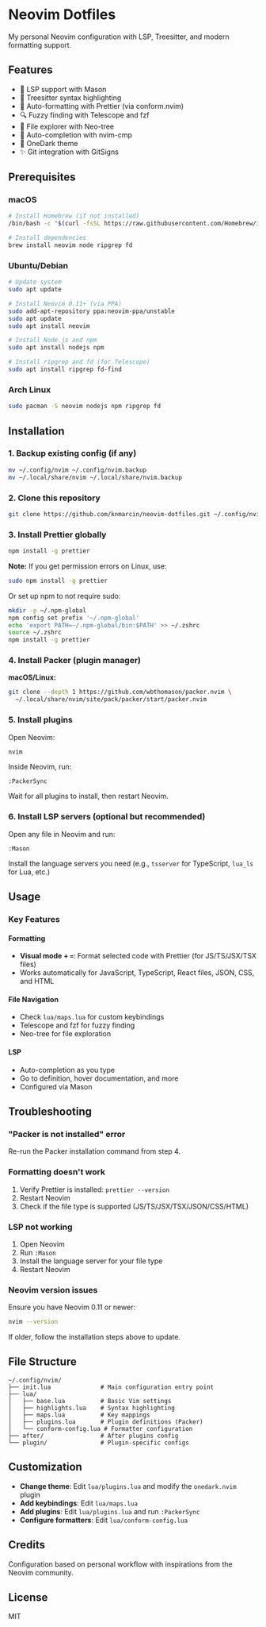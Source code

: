 # Neovim Dotfiles

My personal Neovim configuration with LSP, Treesitter, and modern formatting support.

## Features

- 🎨 LSP support with Mason
- 🌳 Treesitter syntax highlighting
- 📝 Auto-formatting with Prettier (via conform.nvim)
- 🔍 Fuzzy finding with Telescope and fzf
- 📁 File explorer with Neo-tree
- 🎯 Auto-completion with nvim-cmp
- 🎨 OneDark theme
- ✨ Git integration with GitSigns

## Prerequisites

### macOS

```bash
# Install Homebrew (if not installed)
/bin/bash -c "$(curl -fsSL https://raw.githubusercontent.com/Homebrew/install/HEAD/install.sh)"

# Install dependencies
brew install neovim node ripgrep fd
```

### Ubuntu/Debian

```bash
# Update system
sudo apt update

# Install Neovim 0.11+ (via PPA)
sudo add-apt-repository ppa:neovim-ppa/unstable
sudo apt update
sudo apt install neovim

# Install Node.js and npm
sudo apt install nodejs npm

# Install ripgrep and fd (for Telescope)
sudo apt install ripgrep fd-find
```

### Arch Linux

```bash
sudo pacman -S neovim nodejs npm ripgrep fd
```

## Installation

### 1. Backup existing config (if any)

```bash
mv ~/.config/nvim ~/.config/nvim.backup
mv ~/.local/share/nvim ~/.local/share/nvim.backup
```

### 2. Clone this repository

```bash
git clone https://github.com/knmarcin/neovim-dotfiles.git ~/.config/nvim
```

### 3. Install Prettier globally

```bash
npm install -g prettier
```

**Note:** If you get permission errors on Linux, use:
```bash
sudo npm install -g prettier
```

Or set up npm to not require sudo:
```bash
mkdir -p ~/.npm-global
npm config set prefix '~/.npm-global'
echo 'export PATH=~/.npm-global/bin:$PATH' >> ~/.zshrc
source ~/.zshrc
npm install -g prettier
```

### 4. Install Packer (plugin manager)

**macOS/Linux:**
```bash
git clone --depth 1 https://github.com/wbthomason/packer.nvim \
  ~/.local/share/nvim/site/pack/packer/start/packer.nvim
```

### 5. Install plugins

Open Neovim:
```bash
nvim
```

Inside Neovim, run:
```vim
:PackerSync
```

Wait for all plugins to install, then restart Neovim.

### 6. Install LSP servers (optional but recommended)

Open any file in Neovim and run:
```vim
:Mason
```

Install the language servers you need (e.g., `tsserver` for TypeScript, `lua_ls` for Lua, etc.)

## Usage

### Key Features

#### Formatting
- **Visual mode + `=`**: Format selected code with Prettier (for JS/TS/JSX/TSX files)
- Works automatically for JavaScript, TypeScript, React files, JSON, CSS, and HTML

#### File Navigation
- Check `lua/maps.lua` for custom keybindings
- Telescope and fzf for fuzzy finding
- Neo-tree for file exploration

#### LSP
- Auto-completion as you type
- Go to definition, hover documentation, and more
- Configured via Mason

## Troubleshooting

### "Packer is not installed" error
Re-run the Packer installation command from step 4.

### Formatting doesn't work
1. Verify Prettier is installed: `prettier --version`
2. Restart Neovim
3. Check if the file type is supported (JS/TS/JSX/TSX/JSON/CSS/HTML)

### LSP not working
1. Open Neovim
2. Run `:Mason`
3. Install the language server for your file type
4. Restart Neovim

### Neovim version issues
Ensure you have Neovim 0.11 or newer:
```bash
nvim --version
```

If older, follow the installation steps above to update.

## File Structure

```
~/.config/nvim/
├── init.lua              # Main configuration entry point
├── lua/
│   ├── base.lua          # Basic Vim settings
│   ├── highlights.lua    # Syntax highlighting
│   ├── maps.lua          # Key mappings
│   ├── plugins.lua       # Plugin definitions (Packer)
│   └── conform-config.lua # Formatter configuration
├── after/                # After plugins config
└── plugin/               # Plugin-specific configs
```

## Customization

- **Change theme**: Edit `lua/plugins.lua` and modify the `onedark.nvim` plugin
- **Add keybindings**: Edit `lua/maps.lua`
- **Add plugins**: Edit `lua/plugins.lua` and run `:PackerSync`
- **Configure formatters**: Edit `lua/conform-config.lua`

## Credits

Configuration based on personal workflow with inspirations from the Neovim community.

## License

MIT
